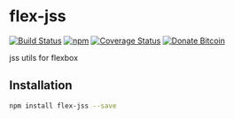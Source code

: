 # flex-jss
[![Build Status](https://travis-ci.org/tusharmath/flex-jss.svg?branch=master)](https://travis-ci.org/tusharmath/flex-jss)
[![npm](https://img.shields.io/npm/v/flex-jss.svg)](https://www.npmjs.com/package/flex-jss)
[![Coverage Status](https://coveralls.io/repos/github/tusharmath/flex-jss/badge.svg)](https://coveralls.io/github/tusharmath/flex-jss)
[![Donate Bitcoin](https://img.shields.io/badge/donate-bitcoin-green.svg)](https://www.coinbase.com/tusharmath)

jss utils for flexbox

## Installation

```bash
npm install flex-jss --save
```

